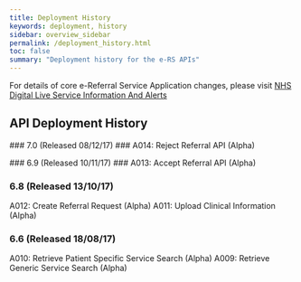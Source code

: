 ```yaml
---
title: Deployment History
keywords: deployment, history
sidebar: overview_sidebar
permalink: /deployment_history.html
toc: false
summary: "Deployment history for the e-RS APIs"
---
```


For details of core e-Referral Service Application changes, please visit [NHS Digital Live Service Information And Alerts]( https://digital.nhs.uk/e-Referral-Service/Live-service-information-and-alerts/Releases)

## API Deployment History ##

### 7.0 (Released 08/12/17) ###
A014: Reject Referral API (Alpha)

### 6.9 (Released 10/11/17) ###
A013: Accept Referral API (Alpha)

### 6.8 (Released 13/10/17) ###
A012: Create Referral Request (Alpha)
A011: Upload Clinical Information (Alpha)

### 6.6 (Released 18/08/17) ###
A010: Retrieve Patient Specific Service Search (Alpha)
A009: Retrieve Generic Service Search (Alpha)
